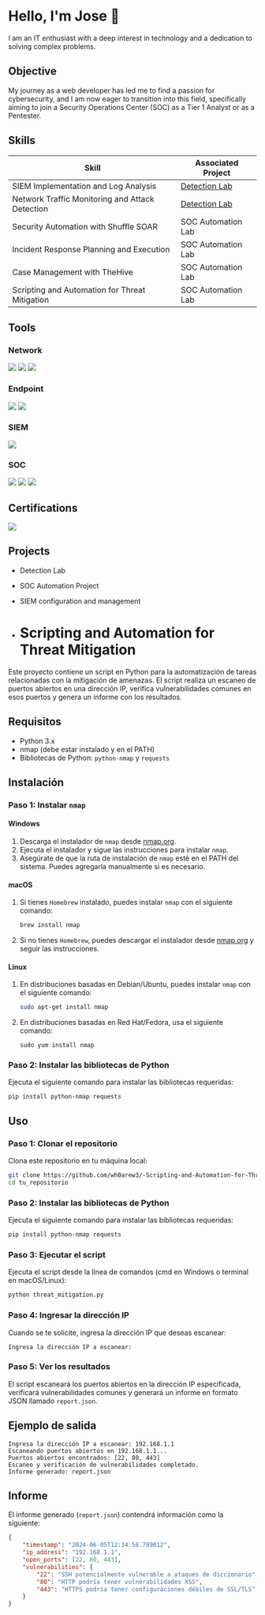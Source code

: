 # Hello, I'm Jose 👋

I am an IT enthusiast with a deep interest in technology and a dedication to solving complex problems.

## Objective

My journey as a web developer has led me to find a passion for cybersecurity, and I am now eager to transition into this field, specifically aiming to join a Security Operations Center (SOC) as a Tier 1 Analyst or as a Pentester.

## Skills

| Skill                                         | Associated Project         |
|-----------------------------------------------|----------------------------|
| SIEM Implementation and Log Analysis          | <a href="https://google.com">Detection Lab</a>|
| Network Traffic Monitoring and Attack Detection | <a href="https://google.com">Detection Lab</a>|
| Security Automation with Shuffle SOAR         | SOC Automation Lab|
| Incident Response Planning and Execution      | SOC Automation Lab|
| Case Management with TheHive                  | SOC Automation Lab|
| Scripting and Automation for Threat Mitigation | SOC Automation Lab|

## Tools
### Network
<div>
    <img src="https://img.shields.io/badge/-Wireshark-1679A7?&style=for-the-badge&logo=Wireshark&logoColor=white" />
    <img src="https://img.shields.io/badge/-Nmap-4D4D4D?&style=for-the-badge" />
    <img src="https://img.shields.io/badge/-Traceroute-4D4D4D?&style=for-the-badge" />
</div>

### Endpoint
<div>
    <img src="https://img.shields.io/badge/-Microsoft_Defender_for_Endpoint-00A4EF?&style=for-the-badge&logo=Microsoft&logoColor=white" />
    <img src="https://img.shields.io/badge/-Kaspersky_Endpoint_Security-00A4EF?&style=for-the-badge&logo=Kaspersky" />
</div>

### SIEM
<div>
    <img src="https://img.shields.io/badge/-Elastic-005571?&style=for-the-badge&logo=Elastic&logoColor=white" />
</div>

### SOC
<div>
    <img src="https://img.shields.io/badge/-Wazuh-005571?&style=for-the-badge" />
    <img src="https://img.shields.io/badge/-Shuffle-005571?&style=for-the-badge" />
    <img src="https://img.shields.io/badge/-TheHive-005571?&style=for-the-badge" />
</div>

## Certifications
<div>
<img src="https://img.shields.io/badge/-Cisco CCNA-000080?&style=for-the-badge&logo=Cisco&logoColor=white" />
</div>

## Projects
- Detection Lab
- SOC Automation Project
- SIEM configuration and management

- # Scripting and Automation for Threat Mitigation

Este proyecto contiene un script en Python para la automatización de tareas relacionadas con la mitigación de amenazas. El script realiza un escaneo de puertos abiertos en una dirección IP, verifica vulnerabilidades comunes en esos puertos y genera un informe con los resultados.

## Requisitos

- Python 3.x
- nmap (debe estar instalado y en el PATH)
- Bibliotecas de Python: `python-nmap` y `requests`

## Instalación

### Paso 1: Instalar `nmap`

#### Windows

1. Descarga el instalador de `nmap` desde [nmap.org](https://nmap.org/download.html).
2. Ejecuta el instalador y sigue las instrucciones para instalar `nmap`.
3. Asegúrate de que la ruta de instalación de `nmap` esté en el PATH del sistema. Puedes agregarla manualmente si es necesario.

#### macOS

1. Si tienes `Homebrew` instalado, puedes instalar `nmap` con el siguiente comando:

    ```sh
    brew install nmap
    ```

2. Si no tienes `Homebrew`, puedes descargar el instalador desde [nmap.org](https://nmap.org/download.html) y seguir las instrucciones.

#### Linux

1. En distribuciones basadas en Debian/Ubuntu, puedes instalar `nmap` con el siguiente comando:

    ```sh
    sudo apt-get install nmap
    ```

2. En distribuciones basadas en Red Hat/Fedora, usa el siguiente comando:

    ```
    sudo yum install nmap
    ```

### Paso 2: Instalar las bibliotecas de Python

Ejecuta el siguiente comando para instalar las bibliotecas requeridas:

```
pip install python-nmap requests

```
## Uso

### Paso 1: Clonar el repositorio

Clona este repositorio en tu máquina local:

```sh
git clone https://github.com/wh0arew3/-Scripting-and-Automation-for-Threat-Mitigation-
cd tu_repositorio
```

### Paso 2: Instalar las bibliotecas de Python

Ejecuta el siguiente comando para instalar las bibliotecas requeridas:

```sh
pip install python-nmap requests
```

### Paso 3: Ejecutar el script

Ejecuta el script desde la línea de comandos (cmd en Windows o terminal en macOS/Linux):

```sh
python threat_mitigation.py
```

### Paso 4: Ingresar la dirección IP

Cuando se te solicite, ingresa la dirección IP que deseas escanear:

```plaintext
Ingresa la dirección IP a escanear:
```

### Paso 5: Ver los resultados

El script escaneará los puertos abiertos en la dirección IP especificada, verificará vulnerabilidades comunes y generará un informe en formato JSON llamado `report.json`.

## Ejemplo de salida

```plaintext
Ingresa la dirección IP a escanear: 192.168.1.1
Escaneando puertos abiertos en 192.168.1.1...
Puertos abiertos encontrados: [22, 80, 443]
Escaneo y verificación de vulnerabilidades completado.
Informe generado: report.json
```

## Informe

El informe generado (`report.json`) contendrá información como la siguiente:

```json
{
    "timestamp": "2024-06-05T12:34:56.789012",
    "ip_address": "192.168.1.1",
    "open_ports": [22, 80, 443],
    "vulnerabilities": {
        "22": "SSH potencialmente vulnerable a ataques de diccionario",
        "80": "HTTP podría tener vulnerabilidades XSS",
        "443": "HTTPS podría tener configuraciones débiles de SSL/TLS"
    }
}
```

